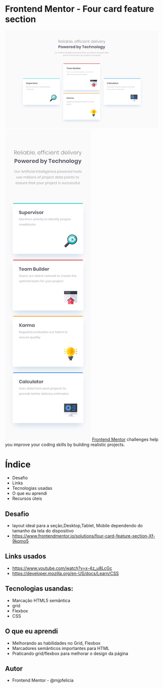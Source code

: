 # Frontend Mentor - Four card feature section

![Design preview for the Four card feature section coding challenge](./design/desktop-design.jpg)
![Design preview for the Four card feature section coding challenge](./design/mobile-design.jpg)
[Frontend Mentor](https://www.frontendmentor.io) challenges help you improve your coding skills by building realistic projects.

# Índice

- Desafio
- Links
- Tecnologias usadas
- O que eu aprendi
- Recursos úteis

## Desafio
- layout ideal para a seção,Desktop,Tablet, Mobile dependendo do tamanho da tela do dispositivo
- https://www.frontendmentor.io/solutions/four-card-feature-section-Xf-9kqmo5
## Links usados
- https://www.youtube.com/watch?v=x-4z_u8LcGc
- https://developer.mozilla.org/en-US/docs/Learn/CSS
  
## Tecnologias usandas:
- Marcação HTML5 semântica
- grid
- Flexbox
- CSS 

## O que eu aprendi
- Melhorando as habilidades no Grid, Flexbox
- Marcadores semânticos importantes para HTML
- Praticando grid/flexbox para melhorar o design da página


## Autor
- Frontend Mentor - @mjpfelicia

